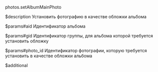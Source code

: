 photos.setAlbumMainPhoto

$description
Установить фотографию в качестве обложки альбома

$params#aid
Идентификатор альбома

$params#gid
Идентификатор группы, для альбома которой требуется установить обложку

$params#photo_id
Идентификатор фотографии, которую требуется установить в качестве обложки альбома

$additional
